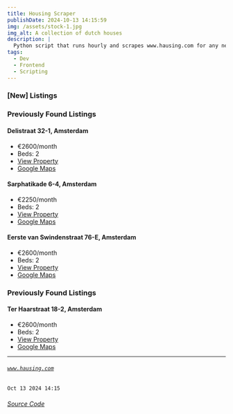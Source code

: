 ```yaml
---
title: Housing Scraper
publishDate: 2024-10-13 14:15:59
img: /assets/stock-1.jpg
img_alt: A collection of dutch houses
description: |
  Python script that runs hourly and scrapes www.hausing.com for any new properties.
tags:
  - Dev
  - Frontend
  - Scripting
---
```


### [New] Listings

### Previously Found Listings
#### Delistraat 32-1, Amsterdam
- €2600/month
- Beds: 2
- [View Property](https://www.hausing.com/properties-for-rent-amsterdam/delistraat-32-1-amsterdam)
- [Google Maps](http://maps.google.com/?q=Delistraat-32-1,-Amsterdam)
#### Sarphatikade 6-4, Amsterdam
- €2250/month
- Beds: 2
- [View Property](https://www.hausing.com/properties-for-rent-amsterdam/sarphatikade-6-4-amsterdam)
- [Google Maps](http://maps.google.com/?q=Sarphatikade-6-4,-Amsterdam)
#### Eerste van Swindenstraat 76-E, Amsterdam
- €2600/month
- Beds: 2
- [View Property](https://www.hausing.com/properties-for-rent-amsterdam/eerste-van-swindenstraat-76-e-amsterdam)
- [Google Maps](http://maps.google.com/?q=Eerste-van-Swindenstraat-76-E,-Amsterdam)

### Previously Found Listings
#### Ter Haarstraat 18-2, Amsterdam
- €2600/month
- Beds: 2
- [View Property](https://www.hausing.com/properties-for-rent-amsterdam/ter-haarstraat-18-2-amsterdam)
- [Google Maps](http://maps.google.com/?q=Ter-Haarstraat-18-2,-Amsterdam)
---
###### [`www.hausing.com`](https://www.hausing.com/properties-for-rent-amsterdam?sort-asc=price)

`Oct 13 2024 14:15`
###### [Source Code](https://github.com/celestegambardella/hausing-scraper)
